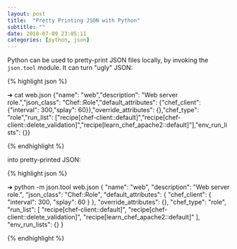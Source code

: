 ```yaml
---
layout: post
title:  "Pretty Printing JSON with Python"
subtitle: ""
date: 2018-07-09 23:05:11
categories: [python, json]
---
```


Python can be used to pretty-print JSON files locally, by invoking the `json.tool` module. It can turn "ugly" JSON:

{% highlight json %}

➜ cat web.json
{"name": "web","description": "Web server role.","json_class": "Chef::Role","default_attributes": {"chef_client": {"interval": 300,"splay": 60}},"override_attributes": {},"chef_type": "role","run_list": ["recipe[chef-client::default]","recipe[chef-client::delete_validation]","recipe[learn_chef_apache2::default]"],"env_run_lists": {}}

{% endhighlight %}

into pretty-printed JSON:

{% highlight json %}

➜ python -m json.tool web.json
{
    "name": "web",
    "description": "Web server role.",
    "json_class": "Chef::Role",
    "default_attributes": {
        "chef_client": {
            "interval": 300,
            "splay": 60
        }
    },
    "override_attributes": {},
    "chef_type": "role",
    "run_list": [
        "recipe[chef-client::default]",
        "recipe[chef-client::delete_validation]",
        "recipe[learn_chef_apache2::default]"
    ],
    "env_run_lists": {}
}

{% endhighlight %}
